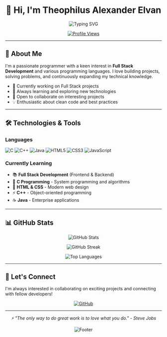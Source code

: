 <h1 align="center">👋 Hi, I'm Theophilus Alexander Elvan</h1>

<p align="center">
  <img src="https://readme-typing-svg.herokuapp.com?font=Fira+Code&pause=1000&color=2E9EF7&center=true&vCenter=true&width=435&lines=Full+Stack+Developer;Passionate+Programmer;Always+Learning+New+Things" alt="Typing SVG" />
</p>

<p align="center">
  <a href="https://github.com/TheophilusAE">
    <img src="https://komarev.com/ghpvc/?username=TheophilusAE&color=blue&style=flat-square" alt="Profile Views">
  </a>
</p>

---

## 🚀 About Me

I'm a passionate programmer with a keen interest in **Full Stack Development** and various programming languages. I love building projects, solving problems, and continuously expanding my technical knowledge.

- 🔭 Currently working on Full Stack projects
- 🌱 Always learning and exploring new technologies
- 💞️ Open to collaborate on interesting projects
- 💡 Enthusiastic about clean code and best practices

---

## 🛠️ Technologies & Tools

### Languages
![C](https://img.shields.io/badge/C-00599C?style=for-the-badge&logo=c&logoColor=white)
![C++](https://img.shields.io/badge/C++-00599C?style=for-the-badge&logo=c%2B%2B&logoColor=white)
![Java](https://img.shields.io/badge/Java-ED8B00?style=for-the-badge&logo=openjdk&logoColor=white)
![HTML5](https://img.shields.io/badge/HTML5-E34F26?style=for-the-badge&logo=html5&logoColor=white)
![CSS3](https://img.shields.io/badge/CSS3-1572B6?style=for-the-badge&logo=css3&logoColor=white)
![JavaScript](https://img.shields.io/badge/JavaScript-F7DF1E?style=for-the-badge&logo=javascript&logoColor=black)

### Currently Learning
- 📚 **Full Stack Development** (Frontend & Backend)
- 🔧 **C Programming** - System programming and algorithms
- 🎨 **HTML & CSS** - Modern web design
- ⚡ **C++** - Object-oriented programming
- ☕ **Java** - Enterprise applications

---

## 📊 GitHub Stats

<p align="center">
  <img src="https://github-readme-stats.vercel.app/api?username=TheophilusAE&show_icons=true&theme=tokyonight&hide_border=true" alt="GitHub Stats" />
</p>

<p align="center">
  <img src="https://github-readme-streak-stats.herokuapp.com/?user=TheophilusAE&theme=tokyonight&hide_border=true" alt="GitHub Streak" />
</p>

<p align="center">
  <img src="https://github-readme-stats.vercel.app/api/top-langs/?username=TheophilusAE&layout=compact&theme=tokyonight&hide_border=true" alt="Top Languages" />
</p>

---

## 🤝 Let's Connect

I'm always interested in collaborating on exciting projects and connecting with fellow developers!

<p align="center">
  <a href="https://github.com/TheophilusAE">
    <img src="https://img.shields.io/badge/GitHub-100000?style=for-the-badge&logo=github&logoColor=white" alt="GitHub">
  </a>
  <!-- Add your social media links here -->
  <!-- <a href="your-linkedin-url"><img src="https://img.shields.io/badge/LinkedIn-0077B5?style=for-the-badge&logo=linkedin&logoColor=white" alt="LinkedIn"></a> -->
  <!-- <a href="mailto:your-email"><img src="https://img.shields.io/badge/Email-D14836?style=for-the-badge&logo=gmail&logoColor=white" alt="Email"></a> -->
</p>

---

<p align="center">
  <i>⚡ "The only way to do great work is to love what you do." - Steve Jobs</i>
</p>

<p align="center">
  <img src="https://capsule-render.vercel.app/api?type=waving&color=gradient&height=100&section=footer" alt="Footer">
</p>

<!---
TheophilusAE/TheophilusAE is a ✨ special ✨ repository because its `README.md` (this file) appears on your GitHub profile.
You can click the Preview link to take a look at your changes.
--->
